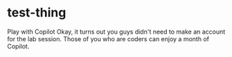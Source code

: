 # test-thing
Play with Copilot
Okay, it turns out you guys didn't need to make an account for the lab session. Those of you who are coders can enjoy a month of Copilot.
